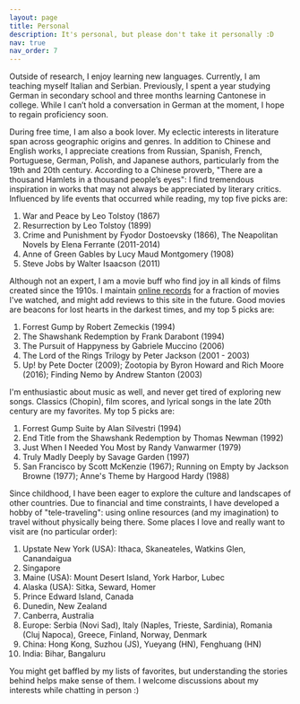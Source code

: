 ```yaml
---
layout: page
title: Personal
description: It's personal, but please don't take it personally :D 
nav: true
nav_order: 7
---
```

Outside of research, I enjoy learning new languages. Currently, I am teaching myself Italian and Serbian. Previously, I spent a year studying German in secondary school and three months learning Cantonese in college. While I can’t hold a conversation in German at the moment, I hope to regain proficiency soon.  

During free time, I am also a book lover. My eclectic interests in literature span across geographic origins and genres. In addition to Chinese and English works, I appreciate creations from Russian, Spanish, French, Portuguese, German, Polish, and Japanese authors, particularly from the 19th and 20th century. According to a Chinese proverb, "There are a thousand Hamlets in a thousand people’s eyes": I find tremendous inspiration in works that may not always be appreciated by literary critics. Influenced by life events that occurred while reading, my top five picks are:

  1. War and Peace by Leo Tolstoy (1867)
  2. Resurrection by Leo Tolstoy (1899)
  3. Crime and Punishment by Fyodor Dostoevsky (1866), The Neapolitan Novels by Elena Ferrante (2011-2014)
  4. Anne of Green Gables by Lucy Maud Montgomery (1908)
  5. Steve Jobs by Walter Isaacson (2011)

Although not an expert, I am a movie buff who find joy in all kinds of films created since the 1910s. I maintain [online records](https://letterboxd.com/bowen20190101/films/) for a fraction of movies I've watched, and might add reviews to this site in the future. Good movies are beacons for lost hearts in the darkest times, and my top 5 picks are:
  1. Forrest Gump by Robert Zemeckis (1994)
  2. The Shawshank Redemption by Frank Darabont (1994)
  3. The Pursuit of Happyness by Gabriele Muccino (2006)
  4. The Lord of the Rings Trilogy by Peter Jackson (2001 - 2003)
  5. Up! by Pete Docter (2009); Zootopia by Byron Howard and Rich Moore (2016); Finding Nemo by Andrew Stanton (2003) 
  
I'm enthusiastic about music as well, and never get tired of exploring new songs. Classics (Chopin), film scores, and lyrical songs in the late 20th century are my favorites. My top 5 picks are:
  1. Forrest Gump Suite by Alan Silvestri (1994)
  2. End Title from the Shawshank Redemption by Thomas Newman (1992)
  3. Just When I Needed You Most by Randy Vanwarmer (1979)
  4. Truly Madly Deeply by Savage Garden (1997)
  5. San Francisco by Scott McKenzie (1967); Running on Empty by Jackson Browne (1977); Anne's Theme by Hargood Hardy (1988)
  
Since childhood, I have been eager to explore the culture and landscapes of other countries. Due to financial and time constraints, I have developed a hobby of "tele-traveling": using online resources (and my imagination) to travel without physically being there. Some places I love and really want to visit are (no particular order): 
  1. Upstate New York (USA): Ithaca, Skaneateles, Watkins Glen, Canandaigua
  2. Singapore
  3. Maine (USA): Mount Desert Island, York Harbor, Lubec
  4. Alaska (USA): Sitka, Seward, Homer
  5. Prince Edward Island, Canada
  6. Dunedin, New Zealand 
  7. Canberra, Australia
  8. Europe: Serbia (Novi Sad), Italy (Naples, Trieste, Sardinia), Romania (Cluj Napoca), Greece, Finland, Norway, Denmark
  9. China: Hong Kong, Suzhou (JS), Yueyang (HN), Fenghuang (HN)
  10. India: Bihar, Bangaluru
  
You might get baffled by my lists of favorites, but understanding the stories behind helps make sense of them. I welcome discussions about my interests while chatting in person :)             
